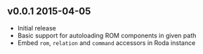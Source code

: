 ## v0.0.1 2015-04-05

- Initial release
- Basic support for autoloading ROM components in given path
- Embed `rom`, `relation` and `command` accessors in Roda instance
